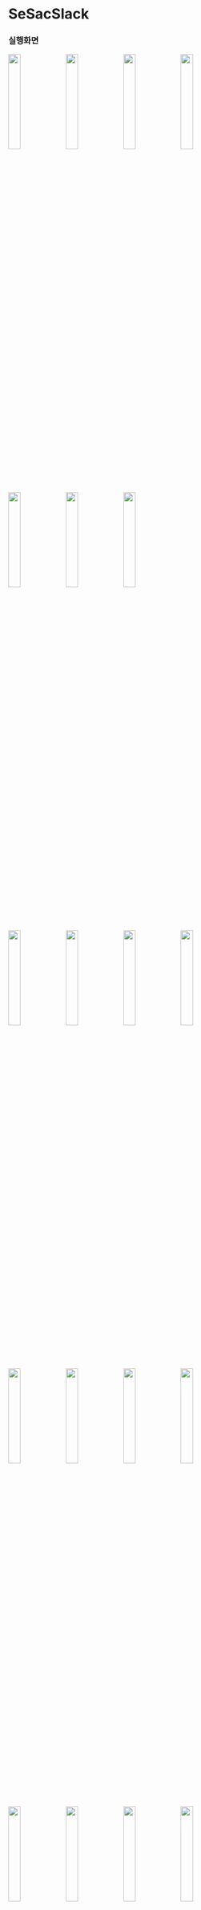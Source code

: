 
# SeSacSlack

### 실행화면
<p>
<!-- [1 온보딩화면] -->
<img src = "https://github.com/LEESANGNAM/SeSacSlack/assets/61412496/376242c1-30db-431c-abfa-efffb02e5e86" width="22%"/>  
<!-- [2 로그인모달]  -->
<img src = "https://github.com/LEESANGNAM/SeSacSlack/assets/61412496/5c9dd1e3-71f6-45a8-ac5c-3c889e955890" width="22%"/>  
<!-- [3 이메일로그인]  -->
<img src = "https://github.com/LEESANGNAM/SeSacSlack/assets/61412496/1e20ad6d-675c-46e5-8bb4-4f398bececf6" width="22%"/>  
<!-- [5 회원가입중복체크]  -->
<img src = "https://github.com/LEESANGNAM/SeSacSlack/assets/61412496/60335d05-acad-42da-b8bf-f2d3c44fbd2b" width="22%"/>   
</p>

<p>
<!-- [7 워크스페이스생성] -->
<img src = "https://github.com/LEESANGNAM/SeSacSlack/assets/61412496/eeee6219-f12b-4202-86a6-4f9ca674379e" width="22%"/>  
<!-- [8 채널추가_안읽은메세지] -->
<img src = "https://github.com/LEESANGNAM/SeSacSlack/assets/61412496/187211b4-8faa-44de-8f69-5a0a28fecf8e" width="22%"/>  
<!-- [6 워크스페이스홈_데이터없을때] -->
<img src = "https://github.com/LEESANGNAM/SeSacSlack/assets/61412496/7e9358de-8f09-486d-ae0c-d426f0e9bbcc" width="22%"/>  
</p>
 

<p>
<!-- [10 사이드메뉴_관리자] -->
<img src = "https://github.com/LEESANGNAM/SeSacSlack/assets/61412496/96802798-ec10-4b2a-89c7-37268a1464d1" width="22%"/>  
<!-- [10 사이드메뉴_나가기_관리자] -->
<img src = "https://github.com/LEESANGNAM/SeSacSlack/assets/61412496/82ca967c-664b-44c8-9081-84c6ada5cad0" width="22%"/>  
<!-- [10 사이드메뉴_나가기] -->
<img src = "https://github.com/LEESANGNAM/SeSacSlack/assets/61412496/b35a0623-8ec2-4d64-a3a8-5c8d0ffabbb0" width="22%"/>  
<!-- [9 사이드메뉴작동_변경,홈셀작동.gif] -->
<img src = "https://github.com/LEESANGNAM/SeSacSlack/assets/61412496/77427c8e-5cda-4b94-9765-bd1cd3d7930a" width="22%"/>  
</p>

<p>
<!-- [10 채널채팅_이미지레이아웃] -->
<img src = "https://github.com/LEESANGNAM/SeSacSlack/assets/61412496/35e26958-6b68-45ab-b0d3-4e419ef5d514" width="22%"/>  
<!-- [10 채널채팅_입력란사진만] -->
<img src = "https://github.com/LEESANGNAM/SeSacSlack/assets/61412496/b776cd5f-83a2-458f-a1fd-7fc0d195d27d" width="22%"/>  
<!-- [10 채널채팅_입력텍스트,사진] -->
<img src = "https://github.com/LEESANGNAM/SeSacSlack/assets/61412496/4fc3aaeb-5c0c-4e98-80c6-c1e0061bcce4" width="22%"/>  
<!-- [채널채팅수신받기.gif] -->
<img src = "https://github.com/LEESANGNAM/SeSacSlack/assets/61412496/c0fccdf4-30ff-4555-8333-39da32d65fa7" width="22%"/>  
</p>

<p>
<!-- [11 잠금화면푸시알림] -->
<img src = "https://github.com/LEESANGNAM/SeSacSlack/assets/61412496/c329d649-bdf2-4095-8cfb-2b8d048deb27" width="22%"/>  
<!-- [11 홈화면푸시알림] -->
<img src = "https://github.com/LEESANGNAM/SeSacSlack/assets/61412496/1975f007-dd87-4347-822d-c5043242d27c" width="22%"/>  
<!-- [12 새싹코인샵_결제] -->
<img src = "https://github.com/LEESANGNAM/SeSacSlack/assets/61412496/82d6e1e0-1e5a-43f6-83c6-f5e2139d286c" width="22%"/>  
<!-- [12 새싹코인샵_결제완료] -->
<img src = "https://github.com/LEESANGNAM/SeSacSlack/assets/61412496/65dbdf6d-1f86-4823-b48f-33fafe5eb948" width="22%"/>  

</p>


### 간단소개
같은 관심사를 가진 유저들끼리 소통할 수 있는 어플리케이션

## 개발기간
+ 개인프로젝트
+ 2024.1.3 ~ 2024.3.1 (9주)
## 최소타겟
+ iOS 16.0

## 기술스택
+ MVVM,RXSwift
+ UIKit,SnapKit, AutoLayout
+ Kingfisher, Alamofire, Realm
+ Firebase Cloud Messaging, iamPort, KakaoOpenSDK,SoketIO

## 기능소개

## 트러블슈팅
